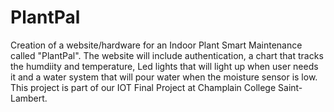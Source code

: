 # PlantPal

Creation of a website/hardware for an Indoor Plant Smart Maintenance  called "PlantPal". The website will include authentication, a chart that tracks the humdiity and temperature, Led lights that will light up when user needs it and a water system that will pour water when the moisture sensor is low. This project is part of our IOT Final Project at Champlain College Saint-Lambert.
